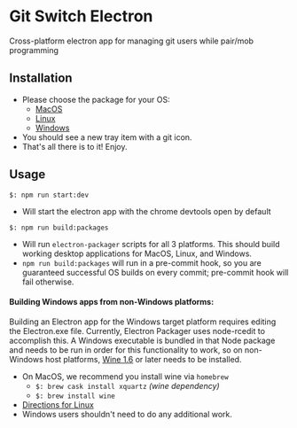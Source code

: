 # Git Switch Electron
Cross-platform electron app for managing git users while pair/mob programming


## Installation
* Please choose the package for your OS:
    * [MacOS](https://github.com/pluralsight/git-switch-electron/tree/master/lib/git-switch-darwin-x64)
    * [Linux](https://github.com/pluralsight/git-switch-electron/tree/master/lib/git-switch-linux-x64)
    * [Windows](https://github.com/pluralsight/git-switch-electron/tree/master/lib/git-switch-win32-x64)
* You should see a new tray item with a git icon.
* That's all there is to it! Enjoy.

## Usage
```
$: npm run start:dev
```
* Will start the electron app with the chrome devtools open by default
```
$: npm run build:packages
```
* Will run `electron-packager` scripts for all 3 platforms. This should build working desktop applications for MacOS, Linux, and Windows.
* `npm run build:packages` will run in a pre-commit hook, so you are guaranteed successful OS builds on every commit; pre-commit hook will fail otherwise.

#### Building Windows apps from non-Windows platforms:
Building an Electron app for the Windows target platform requires editing the Electron.exe file.
Currently, Electron Packager uses node-rcedit to accomplish this.
A Windows executable is bundled in that Node package and needs to be run in order for this functionality to work, so on non-Windows host platforms, [Wine 1.6](https://www.winehq.org/) or later needs to be installed.
* On MacOS, we recommend you install wine via `homebrew`
    * `$: brew cask install xquartz` _(wine dependency)_
    * `$: brew install wine`
* [Directions for Linux](hhttps://www.winehq.org/download)
* Windows users shouldn't need to do any additional work.

